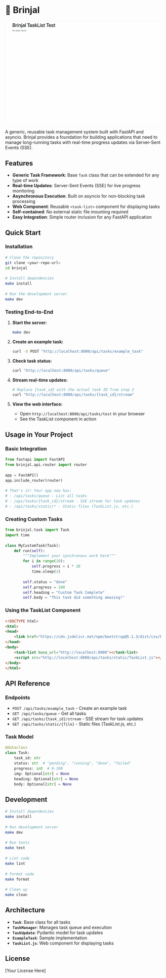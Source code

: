 # 🍆 Brinjal

![](docs/images/hero.gif)

A generic, reusable task management system built with FastAPI and asyncio. Brinjal provides a foundation for building applications that need to manage long-running tasks with real-time progress updates via Server-Sent Events (SSE).

## Features

- **Generic Task Framework**: Base `Task` class that can be extended for any type of work
- **Real-time Updates**: Server-Sent Events (SSE) for live progress monitoring
- **Asynchronous Execution**: Built on asyncio for non-blocking task processing
- **Web Component**: Reusable `<task-list>` component for displaying tasks
- **Self-contained**: No external static file mounting required
- **Easy Integration**: Simple router inclusion for any FastAPI application

## Quick Start

### Installation

```bash
# Clone the repository
git clone <your-repo-url>
cd brinjal

# Install dependencies
make install

# Run the development server
make dev
```

### Testing End-to-End

1. **Start the server:**
   ```bash
   make dev
   ```

2. **Create an example task:**
   ```bash
   curl -X POST "http://localhost:8000/api/tasks/example_task"
   ```

3. **Check task status:**
   ```bash
   curl "http://localhost:8000/api/tasks/queue"
   ```

4. **Stream real-time updates:**
   ```bash
   # Replace {task_id} with the actual task ID from step 2
   curl "http://localhost:8000/api/tasks/{task_id}/stream"
   ```

5. **View the web interface:**
   - Open `http://localhost:8000/api/tasks/test` in your browser
   - See the TaskList component in action

## Usage in Your Project

### Basic Integration

```python
from fastapi import FastAPI
from brinjal.api.router import router

app = FastAPI()
app.include_router(router)

# That's it! Your app now has:
# - /api/tasks/queue - List all tasks
# - /api/tasks/{task_id}/stream - SSE stream for task updates
# - /api/tasks/static/* - Static files (TaskList.js, etc.)
```

### Creating Custom Tasks

```python
from brinjal.task import Task
import time

class MyCustomTask(Task):
    def run(self):
        """Implement your synchronous work here"""
        for i in range(10):
            self.progress = i * 10
            time.sleep(1)
        
        self.status = "done"
        self.progress = 100
        self.heading = "Custom Task Complete"
        self.body = "This task did something amazing!"
```

### Using the TaskList Component

```html
<!DOCTYPE html>
<html>
<head>
    <link href="https://cdn.jsdelivr.net/npm/bootstrap@5.1.3/dist/css/bootstrap.min.css" rel="stylesheet">
</head>
<body>
    <task-list base_url="http://localhost:8000"></task-list>
    <script src="http://localhost:8000/api/tasks/static/TaskList.js"></script>
</body>
</html>
```

## API Reference

### Endpoints

- `POST /api/tasks/example_task` - Create an example task
- `GET /api/tasks/queue` - Get all tasks
- `GET /api/tasks/{task_id}/stream` - SSE stream for task updates
- `GET /api/tasks/static/{file}` - Static files (TaskList.js, etc.)

### Task Model

```python
@dataclass
class Task:
    task_id: str
    status: str  # "pending", "running", "done", "failed"
    progress: int  # 0-100
    img: Optional[str] = None
    heading: Optional[str] = None
    body: Optional[str] = None
```

## Development

```bash
# Install dependencies
make install

# Run development server
make dev

# Run tests
make test

# Lint code
make lint

# Format code
make format

# Clean up
make clean
```

## Architecture

- **`Task`**: Base class for all tasks
- **`TaskManager`**: Manages task queue and execution
- **`TaskUpdate`**: Pydantic model for task updates
- **`ExampleTask`**: Sample implementation
- **`TaskList.js`**: Web component for displaying tasks

## License

[Your License Here]
